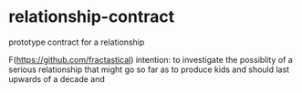 # relationship-contract
prototype contract for a relationship

F(https://github.com/fractastical) intention: to investigate the possiblity of a serious relationship that might go so far as to produce kids and should last upwards of a decade and
